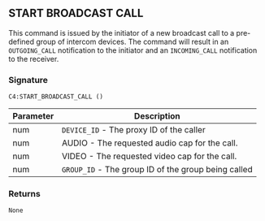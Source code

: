 ## START BROADCAST CALL

This command is issued by the initiator of a new broadcast call to a pre-defined group of intercom devices.  The command will result in an `OUTGOING_CALL` notification to the initiator and an `INCOMING_CALL` notification to the receiver.  


### Signature

`C4:START_BROADCAST_CALL ()`


| Parameter | Description |
| --- | --- |
| num | `DEVICE_ID` - The proxy ID of the caller |
| num | AUDIO - The requested audio cap for the call. |
| num | VIDEO - The requested video cap for the call. |
| num|  `GROUP_ID` - The group ID of the group being called |


### Returns

`None`
